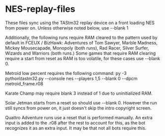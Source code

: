 # NES-replay-files

These files sync using the TAStm32 replay device on a front loading NES from power on.
Unless otherwise noted below, use --blank 1

Additionally, the following runs require RAM cleared to the pattern used by default in FCEUX / BizHawk: Adventures of Tom Sawyer, Marble Madness, Mickey Mousecapade, Monopoly (both runs), Rad Racer, Silver Surfer, Wizards and Warriors (both runs.) Some games that require RAM clearing require a start from reset as RAM is too volatile, for these cases use --blank 0.

Metroid low percent requires the following command:
py -3 python\tastm32.py --console nes --players 1,5 --blank 0 --dpcm metroid_frame.r08

Karate Champ may require blank 3 instead of 1 due to uninitialized RAM.

Solar Jetman starts from a reset  so should use --blank 0. However the run still syncs from power on, it just doesn't skip the intro copyright screen.

Quattro Adventure runs use a reset that is performed manually. An extra input is added to the .r08 after the rest to account for this, as the bot recognizes it as an extra input. It may be that not all bots require this.
